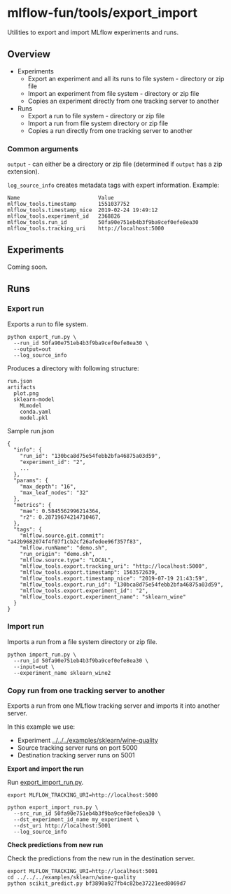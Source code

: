 # mlflow-fun/tools/export_import

Utilities to export and import MLflow experiments and runs.

## Overview

* Experiments
  * Export an experiment and all its runs to file system - directory or zip file
  * Import an experiment from file system - directory or zip file
  * Copies an experiment directly from one tracking server to another
* Runs
  * Export a run to file system - directory or zip file
  * Import a run from file system directory or zip file
  * Copies a run directly from one tracking server to another

### Common arguments 

`output` - can either be a directory or zip file (determined if `output` has a zip extension).

`log_source_info` creates metadata tags with expert information.  Example:
```
Name                         Value
mlflow_tools.timestamp       1551037752
mlflow_tools.timestamp_nice  2019-02-24 19:49:12
mlflow_tools.experiment_id   2368826
mlflow_tools.run_id          50fa90e751eb4b3f9ba9cef0efe8ea30
mlflow_tools.tracking_uri    http://localhost:5000
```

## Experiments

Coming soon.

## Runs

### Export run

Exports a run to file system.

```
python export_run.py \
  --run_id 50fa90e751eb4b3f9ba9cef0efe8ea30 \
  --output=out
  --log_source_info
```

Produces a directory with following structure:
```
run.json
artifacts
  plot.png
  sklearn-model
    MLmodel
    conda.yaml
    model.pkl
```
Sample run.json
```
{   
  "info": {
    "run_id": "130bca8d75e54febb2bfa46875a03d59",
    "experiment_id": "2",
    ...
  },
  "params": {
    "max_depth": "16",
    "max_leaf_nodes": "32"
  },
  "metrics": {
    "mae": 0.5845562996214364,
    "r2": 0.28719674214710467,
  },
  "tags": {
    "mlflow.source.git.commit": "a42b9682074f4f07f1cb2cf26afedee96f357f83",
    "mlflow.runName": "demo.sh",
    "run_origin": "demo.sh",
    "mlflow.source.type": "LOCAL",
    "mlflow_tools.export.tracking_uri": "http://localhost:5000",
    "mlflow_tools.export.timestamp": 1563572639,
    "mlflow_tools.export.timestamp_nice": "2019-07-19 21:43:59",
    "mlflow_tools.export.run_id": "130bca8d75e54febb2bfa46875a03d59",
    "mlflow_tools.export.experiment_id": "2",
    "mlflow_tools.export.experiment_name": "sklearn_wine"
  }
}
```

### Import run

Imports a run from a file system directory or zip file.
```
python import_run.py \
  --run_id 50fa90e751eb4b3f9ba9cef0efe8ea30 \
  --input=out \
  --experiment_name sklearn_wine2
```

### Copy run from one tracking server to another

Exports a run from one MLflow tracking server and imports it into another server.

In this example we use:

* Experiment [../../../examples/sklearn/wine-quality](../../../examples/sklearn/wine-quality)
* Source tracking server runs on port 5000 
* Destination tracking server runs on 5001

**Export and import the run**

Run [export_import_run.py](export_import_run.py). 

```
export MLFLOW_TRACKING_URI=http://localhost:5000

python export_import_run.py \
  --src_run_id 50fa90e751eb4b3f9ba9cef0efe8ea30 \
  --dst_experiment_id_name my_experiment \
  --dst_uri http://localhost:5001
  --log_source_info
```


**Check predictions from new run**

Check the predictions from the new run in the destination server.

```
export MLFLOW_TRACKING_URI=http://localhost:5001
cd ../../../examples/sklearn/wine-quality
python scikit_predict.py bf3890a927fb4c82be37221eed8069d7
```
